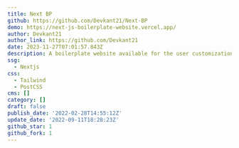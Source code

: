 ```yaml
---
title: Next BP
github: https://github.com/Devkant21/Next-BP
demo: https://next-js-boilerplate-website.vercel.app/
author: Devkant21
author_link: https://github.com/Devkant21
date: 2023-11-27T07:01:57.843Z
description: A boilerplate website available for the user customization
ssg:
  - Nextjs
css:
  - Tailwind
  - PostCSS
cms: []
category: []
draft: false
publish_date: '2022-02-28T14:55:12Z'
update_date: '2022-09-11T18:28:23Z'
github_star: 1
github_fork: 1
---
```


